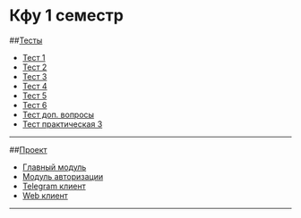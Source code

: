 # Кфу 1 семестр

##[Тесты](https://github.com/t-chakir/KFU/tree/main/test)

- [Тест 1](https://github.com/t-chakir/KFU/tree/main/test/test_1)
- [Тест 2](https://github.com/t-chakir/KFU/tree/main/test/test_2)
- [Тест 3](https://github.com/t-chakir/KFU/tree/main/test/test_3)
- [Тест 4](https://github.com/t-chakir/KFU/tree/main/test/test_4)
- [Тест 5](https://github.com/t-chakir/KFU/tree/main/test/test_5)
- [Тест 6](https://github.com/t-chakir/KFU/tree/main/test/test_6)
- [Тест доп. вопросы](https://github.com/t-chakir/KFU/blob/main/test/test%20+%20(additional%20questions)/README.md)
- [Тест практическая 3](https://github.com/t-chakir/KFU/tree/main/test/test-pr3)

---

 ##[Проект](https://github.com/Wainon/IBM/tree/main)
 
 - [Главный модуль](https://github.com/Wainon/IBM/tree/main/1.Главный%20модуль)
 - [Модуль авторизации](https://github.com/Wainon/IBM/tree/main/2.Модуль%20авторизации)
 - [Telegram клиент](https://github.com/Wainon/IBM/tree/main/3)
 - [Web клиент](https://github.com/Wainon/IBM/tree/main/4.Web%20клиент)

---
